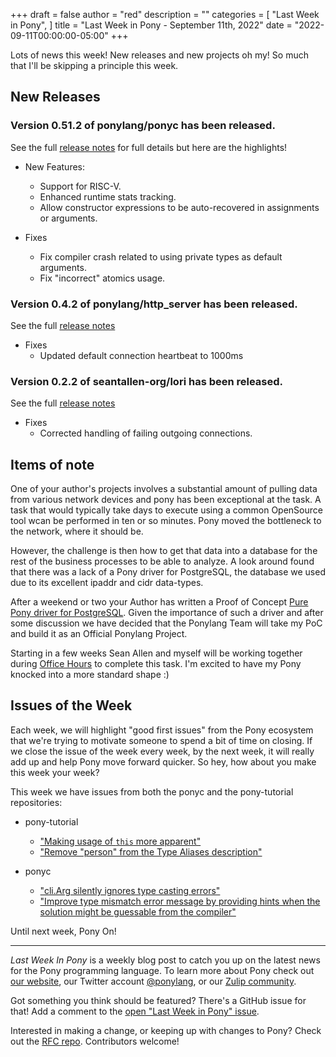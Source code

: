 +++
draft = false
author = "red"
description = ""
categories = [
    "Last Week in Pony",
]
title = "Last Week in Pony - September 11th, 2022"
date = "2022-09-11T00:00:00-05:00"
+++

Lots of news this week!  New releases and new projects oh my!  So much that I'll be skipping a principle this week.

<!--more-->

## New Releases

### Version 0.51.2 of ponylang/ponyc has been released.

See the full [release notes](https://github.com/ponylang/ponyc/releases/tag/0.51.2) for full details but here are the highlights!

- New Features:
  - Support for RISC-V.
  - Enhanced runtime stats tracking.
  - Allow constructor expressions to be auto-recovered in assignments or arguments.

- Fixes
  - Fix compiler crash related to using private types as default arguments.
  - Fix "incorrect" atomics usage.

### Version 0.4.2 of ponylang/http\_server has been released.

See the full [release notes](https://github.com/ponylang/http_server/releases/tag/0.4.2) 

- Fixes
  - Updated default connection heartbeat to 1000ms

### Version 0.2.2 of seantallen-org/lori has been released.

See the full [release notes](https://github.com/seantallen-org/lori/releases/tag/0.2.2)

- Fixes
  - Corrected handling of failing outgoing connections.

## Items of note

One of your author's projects involves a substantial amount of pulling data from various network devices and pony has been exceptional at the task.  A task that would typically take days to execute using a common OpenSource tool wcan be performed in ten or so minutes.  Pony moved the bottleneck to the network, where it should be.

However, the challenge is then how to get that data into a database for the rest of the business processes to be able to analyze.  A look around found that there was a lack of a Pony driver for PostgreSQL, the database we used due to its excellent ipaddr and cidr data-types.

After a weekend or two your Author has written a Proof of Concept [Pure Pony driver for PostgreSQL](https://github.com/redvers/pony-pg). Given the importance of such a driver and after some discussion we have decided that the Ponylang Team will take my PoC and build it as an Official Ponylang Project.

Starting in a few weeks Sean Allen and myself will be working together during [Office Hours](https://ponylang.zulipchat.com/#narrow/stream/189934-general/topic/Office.20hours) to complete this task. I'm excited to have my Pony knocked into a more standard shape :)

## Issues of the Week

Each week, we will highlight "good first issues" from the Pony ecosystem that we're trying to motivate someone to spend a bit of time on closing. If we close the issue of the week every week, by the next week, it will really add up and help Pony move forward quicker. So hey, how about you make this week your week?

This week we have issues from both the ponyc and the pony-tutorial repositories:

- pony-tutorial
  - ["Making usage of `this` more apparent"](https://github.com/ponylang/pony-tutorial/issues/458)
  - ["Remove "person" from the Type Aliases description"](https://github.com/ponylang/pony-tutorial/issues/446)

- ponyc
  - ["cli.Arg silently ignores type casting errors"](https://github.com/ponylang/ponyc/issues/3244)
  - ["Improve type mismatch error message by providing hints when the solution might be guessable from the compiler"](https://github.com/ponylang/ponyc/issues/2083)

Until next week, Pony On!

---

_Last Week In Pony_ is a weekly blog post to catch you up on the latest news for the Pony programming language. To learn more about Pony check out [our website](https://ponylang.io), our Twitter account [@ponylang](https://twitter.com/ponylang), or our [Zulip community](https://ponylang.zulipchat.com).

Got something you think should be featured? There's a GitHub issue for that! Add a comment to the [open "Last Week in Pony" issue](https://github.com/ponylang/ponylang.github.io/issues?q=is%3Aissue+is%3Aopen+label%3Alast-week-in-pony).

Interested in making a change, or keeping up with changes to Pony? Check out the [RFC repo](https://github.com/ponylang/rfcs). Contributors welcome!
